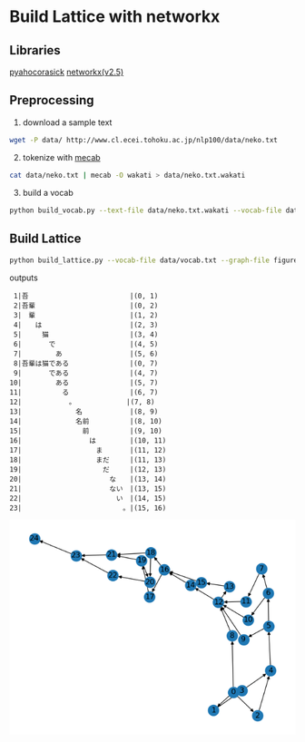 # Build Lattice with networkx

## Libraries
[pyahocorasick](https://github.com/WojciechMula/pyahocorasick/)
[networkx(v2.5)](https://networkx.org/)


## Preprocessing
1. download a sample text
```bash
wget -P data/ http://www.cl.ecei.tohoku.ac.jp/nlp100/data/neko.txt
```

2. tokenize with [mecab](https://taku910.github.io/mecab/)
```bash
cat data/neko.txt | mecab -O wakati > data/neko.txt.wakati
```

3. build a vocab
```bash
python build_vocab.py --text-file data/neko.txt.wakati --vocab-file data/vocab.txt
```


## Build Lattice
```bash
python build_lattice.py --vocab-file data/vocab.txt --graph-file figure/lattice.png
```

outputs
```
 1|吾　　　　　　　　　　　　　　　|(0, 1)
 2|吾輩　　　　　　　　　　　　　　|(0, 2)
 3|　輩　　　　　　　　　　　　　　|(1, 2)
 4|　　は　　　　　　　　　　　　　|(2, 3)
 5|　　　猫　　　　　　　　　　　　|(3, 4)
 6|　　　　で　　　　　　　　　　　|(4, 5)
 7|　　　　　あ　　　　　　　　　　|(5, 6)
 8|吾輩は猫である　　　　　　　　　|(0, 7)
 9|　　　　である　　　　　　　　　|(4, 7)
10|　　　　　ある　　　　　　　　　|(5, 7)
11|　　　　　　る　　　　　　　　　|(6, 7)
12|　　　　　　　。　　　　　　　　|(7, 8)
13|　　　　　　　　名　　　　　　　|(8, 9)
14|　　　　　　　　名前　　　　　　|(8, 10)
15|　　　　　　　　　前　　　　　　|(9, 10)
16|　　　　　　　　　　は　　　　　|(10, 11)
17|　　　　　　　　　　　ま　　　　|(11, 12)
18|　　　　　　　　　　　まだ　　　|(11, 13)
19|　　　　　　　　　　　　だ　　　|(12, 13)
20|　　　　　　　　　　　　　な　　|(13, 14)
21|　　　　　　　　　　　　　ない　|(13, 15)
22|　　　　　　　　　　　　　　い　|(14, 15)
23|　　　　　　　　　　　　　　　。|(15, 16)
```
![Sample_Lattice](./figure/lattice.png)
